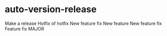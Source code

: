 # auto-version-release
Make a release
Hotfix of hotfix
New feature fix
New feature
New feature fix
Feature fix
MAJOR